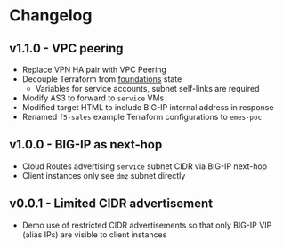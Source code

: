 # Changelog

## v1.1.0 - VPC peering

* Replace VPN HA pair with VPC Peering
* Decouple Terraform from [foundations](/foundations) state
  * Variables for service accounts, subnet self-links are required
* Modify AS3 to forward to `service` VMs
* Modified target HTML to include BIG-IP internal address in response
* Renamed `f5-sales` example Terraform configurations to `emes-poc`

## v1.0.0 - BIG-IP as next-hop

* Cloud Routes advertising `service` subnet CIDR via BIG-IP next-hop
* Client instances only see `dmz` subnet directly

## v0.0.1 - Limited CIDR advertisement

* Demo use of restricted CIDR advertisements so that only BIG-IP VIP (alias IPs) are visible to client instances
